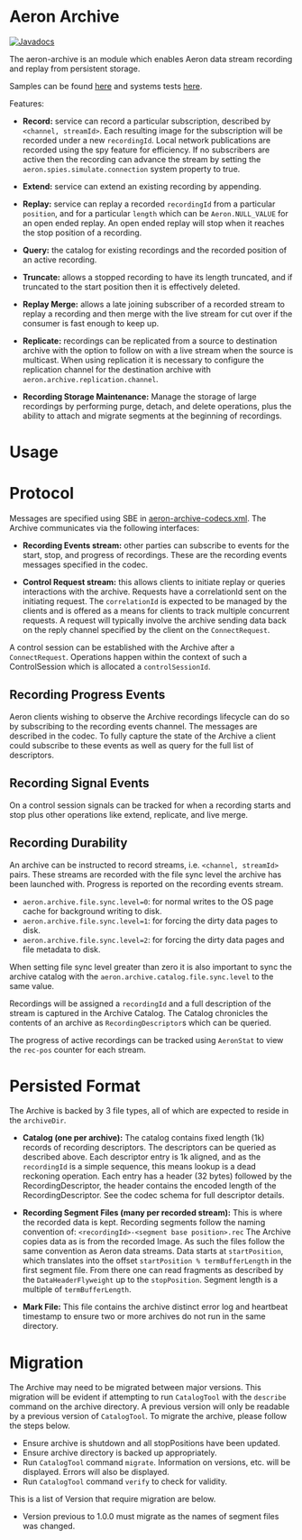 Aeron Archive
===

[![Javadocs](http://www.javadoc.io/badge/io.aeron/aeron-all.svg)](http://www.javadoc.io/doc/io.aeron/aeron-all)

The aeron-archive is an module which enables Aeron data stream recording and replay from persistent storage. 

Samples can be found [here](https://github.com/real-logic/aeron/blob/master/aeron-samples/scripts/archive/README.md) and
systems tests [here](https://github.com/real-logic/aeron/tree/master/aeron-system-tests/src/test/java/io/aeron/archive).

Features:

- **Record:** service can record a particular subscription, described by `<channel, streamId>`. Each resulting image
 for the subscription will be recorded under a new `recordingId`. Local network publications are recorded using the spy
 feature for efficiency. If no subscribers are active then the recording can advance the stream by setting the
 `aeron.spies.simulate.connection` system property to true.

- **Extend:** service can extend an existing recording by appending.

- **Replay:** service can replay a recorded `recordingId` from a particular `position`, and for a particular `length`
 which can be `Aeron.NULL_VALUE` for an open ended replay. An open ended replay will stop when it reaches the stop
 position of a recording.

- **Query:** the catalog for existing recordings and the recorded position of an active recording.

- **Truncate:** allows a stopped recording to have its length truncated, and if truncated to the start position then it
 is effectively deleted.

- **Replay Merge:** allows a late joining subscriber of a recorded stream to replay a recording and then merge with the
 live stream for cut over if the consumer is fast enough to keep up.

- **Replicate:** recordings can be replicated from a source to destination archive with the option to follow on with
 a live stream when the source is multicast. When using replication it is necessary to configure the replication channel
 for the destination archive with `aeron.archive.replication.channel`.

- **Recording Storage Maintenance:** Manage the storage of large recordings by performing purge, detach, and delete
 operations, plus the ability to attach and migrate segments at the beginning of recordings. 

Usage
=====

Protocol
=====
Messages are specified using SBE in [aeron-archive-codecs.xml](https://github.com/real-logic/aeron/blob/master/aeron-archive/src/main/resources/aeron-archive-codecs.xml).
The Archive communicates via the following interfaces:

 - **Recording Events stream:** other parties can subscribe to events for the start,
 stop, and progress of recordings. These are the recording events messages specified in the codec.
 
 - **Control Request stream:** this allows clients to initiate replay or queries interactions with the archive.
 Requests have a correlationId sent on the initiating request. The `correlationId` is expected to be managed by
 the clients and is offered as a means for clients to track multiple concurrent requests. A request will typically
 involve the archive sending data back on the reply channel specified by the client on the `ConnectRequest`.

A control session can be established with the Archive after a `ConnectRequest`. Operations happen within
the context of such a ControlSession which is allocated a `controlSessionId`.

Recording Progress Events
----
Aeron clients wishing to observe the Archive recordings lifecycle can do so by subscribing to the recording events
channel. The messages are described in the codec. To fully capture the state of the Archive a client could subscribe
to these events as well as query for the full list of descriptors.

Recording Signal Events
----
On a control session signals can be tracked for when a recording starts and stop plus other operations like extend,
replicate, and live merge.

Recording Durability
----
An archive can be instructed to record streams, i.e. `<channel, streamId>` pairs. These streams are recorded with the file sync level the archive has been launched with. Progress is reported on the recording events stream.

- `aeron.archive.file.sync.level=0`: for normal writes to the OS page cache for background writing to disk.
- `aeron.archive.file.sync.level=1`: for forcing the dirty data pages to disk. 
- `aeron.archive.file.sync.level=2`: for forcing the dirty data pages and file metadata to disk.

When setting file sync level greater than zero it is also important to sync the archive catalog with the
 `aeron.archive.catalog.file.sync.level` to the same value.

Recordings will be assigned a `recordingId` and a full description of the stream is captured in the Archive Catalog. The Catalog chronicles the contents of an archive as `RecordingDescriptor`s which can be queried.

The progress of active recordings can be tracked using `AeronStat` to view the `rec-pos` counter for each stream.

Persisted Format
=====
The Archive is backed by 3 file types, all of which are expected to reside in the `archiveDir`.

 -  **Catalog (one per archive):** The catalog contains fixed length (1k) records of recording
 descriptors. The descriptors can be queried as described above. Each descriptor entry is 1k aligned,
 and as the `recordingId` is a simple sequence, this means lookup is a dead reckoning operation.
 Each entry has a header (32 bytes) followed by the RecordingDescriptor, the header contains the encoded
 length of the RecordingDescriptor. See the codec schema for full descriptor details.
 
 - **Recording Segment Files (many per recorded stream):** This is where the recorded data is kept.
 Recording segments follow the naming convention of: `<recordingId>-<segment base position>.rec`
 The Archive copies data as is from the recorded Image. As such the files follow the same convention
 as Aeron data streams. Data starts at `startPosition`, which translates into the offset
 `startPosition % termBufferLength` in the first segment file. From there one can read fragments
 as described by the `DataHeaderFlyweight` up to the `stopPosition`. Segment length is a multiple of `termBufferLength`.
 
  - **Mark File:** This file contains the archive distinct error log and heartbeat timestamp to ensure two or more
 archives do not run in the same directory.

Migration
=====
The Archive may need to be migrated between major versions. This migration will be evident if attempting
to run `CatalogTool` with the `describe` command on the archive directory. A previous version will
only be readable by a previous version of `CatalogTool`. To migrate the archive, please follow
the steps below.

- Ensure archive is shutdown and all stopPositions have been updated.
- Ensure archive directory is backed up appropriately.
- Run `CatalogTool` command `migrate`. Information on versions, etc. will be displayed. Errors
will also be displayed.
- Run `CatalogTool` command `verify` to check for validity.

This is a list of Version that require migration are below.

- Version previous to 1.0.0 must migrate as the names of segment files was changed.
